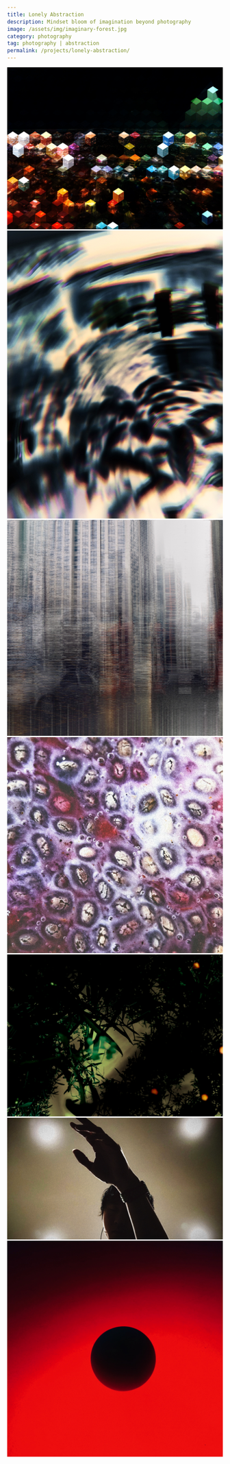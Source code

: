 ```yaml
---
title: Lonely Abstraction
description: Mindset bloom of imagination beyond photography
image: /assets/img/imaginary-forest.jpg
category: photography
tag: photography | abstraction
permalink: /projects/lonely-abstraction/
---
```


<div class="row">
	<div class="4u 12u$(small)">
        <span class="image fit"><img src="/assets/img/cubic-tower-view.jpg" alt="Cubic tower view" /></span>
        <span class="image fit"><img src="/assets/img/messy-separation.jpg" alt="Messy separation" /></span>
    </div>
    <div class="4u 12u$(small)">
        <span class="image fit"><img src="/assets/img/fuzzy-street.jpg" alt="Fuzzy street" /></span>
        <span class="image fit"><img src="/assets/img/dinosaur-breakfast.jpg" alt="Dinosaur breakfast" /></span>
    </div>
    <div class="4u$ 12u$(small)">
        <span class="image fit"><img src="/assets/img/imaginary-forest.jpg" alt="Imaginary forest" /></span>
        <span class="image fit"><img src="/assets/img/dreaming.jpg" alt="Dreaming" /></span>
        <span class="image fit"><img src="/assets/img/lonely-ball.jpg" alt="Lonely ball" /></span>
    </div>
</div>
